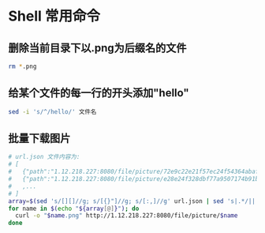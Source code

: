 # Shell 常用命令

## 删除当前目录下以.png为后缀名的文件
```bash
rm *.png
```

## 给某个文件的每一行的开头添加"hello"
```bash
sed -i 's/^/hello/' 文件名
```

## 批量下载图片
```bash
# url.json 文件内容为:
# [
#   {"path":"1.12.218.227:8080/file/picture/72e9c22e21f57ec24f54364abafc9c1a"},
#   {"path":"1.12.218.227:8080/file/picture/e28e24f328dbf77a9507174b91be7e92"}
#   ,...
# ]
array=$(sed 's/[][]//g; s/[{}"]//g; s/[:,]//g' url.json | sed 's|.*/||')
for name in $(echo "${array[@]}"); do
  curl -o "$name.png" http://1.12.218.227:8080/file/picture/$name
done
```